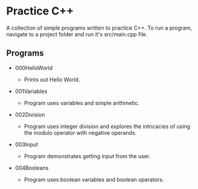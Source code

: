# Practice C++

A collection of simple programs written to practice C++.
To run a program, navigate to a project folder and run it's src/main.cpp file.

## Programs

- 000HelloWorld
    - Prints out Hello World.

- 001Variables
    - Program uses variables and simple arithmetic.

- 002Division
    - Program uses integer division and explores the intricacies of using the modulo operator with negative operands.

- 003Input
    - Program demonstrates getting input from the user.

- 004Booleans
    - Program uses boolean variables and boolean operators.